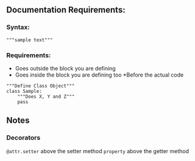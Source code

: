 ## Documentation Requirements:

### Syntax:

```
"""sample text"""
```

### Requirements:
- Goes outside the block you are defining
- Goes inside the block you are defining too *Before the actual code

```
"""Define Class Object"""
class Sample:
    """Does X, Y and Z"""
    pass
```



## Notes

### Decorators
```@attr.setter``` above the setter method
```property``` above the getter method